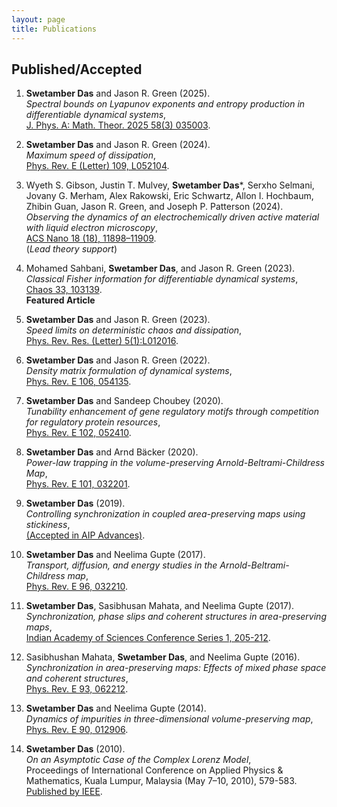 ```yaml
---
layout: page
title: Publications
---
```


## Published/Accepted

1. **Swetamber Das** and Jason R. Green (2025).  
   *Spectral bounds on Lyapunov exponents and entropy production in differentiable dynamical systems*,  
   [J. Phys. A: Math. Theor. 2025 58(3) 035003](https://iopscience.iop.org/article/10.1088/1751-8121/ad8f06).

2. **Swetamber Das** and Jason R. Green (2024).  
   *Maximum speed of dissipation*,  
   [Phys. Rev. E (Letter) 109, L052104](https://journals.aps.org/pre/abstract/10.1103/PhysRevE.109.L052104).

3. Wyeth S. Gibson, Justin T. Mulvey, **Swetamber Das***, Serxho Selmani, Jovany G. Merham, Alex Rakowski, Eric Schwartz, Allon I. Hochbaum, Zhibin Guan, Jason R. Green, and Joseph P. Patterson (2024).  
   *Observing the dynamics of an electrochemically driven active material with liquid electron microscopy*,  
   [ACS Nano 18 (18), 11898–11909](https://pubs.acs.org/doi/full/10.1021/acsnano.4c01524).  
   (*Lead theory support*)

4. Mohamed Sahbani, **Swetamber Das**, and Jason R. Green (2023).  
   *Classical Fisher information for differentiable dynamical systems*,  
   [Chaos 33, 103139](https://pubs.aip.org/aip/cha/article/33/10/103139/2918637/Classical-Fisher-information-for-differentiable).  
   **Featured Article**

5. **Swetamber Das** and Jason R. Green (2023).  
   *Speed limits on deterministic chaos and dissipation*,  
   [Phys. Rev. Res. (Letter) 5(1):L012016](https://journals.aps.org/prresearch/abstract/10.1103/PhysRevResearch.5.L012016).

6. **Swetamber Das** and Jason R. Green (2022).  
   *Density matrix formulation of dynamical systems*,  
   [Phys. Rev. E 106, 054135](https://journals.aps.org/pre/abstract/10.1103/PhysRevE.106.054135).

7. **Swetamber Das** and Sandeep Choubey (2020).  
   *Tunability enhancement of gene regulatory motifs through competition for regulatory protein resources*,  
   [Phys. Rev. E 102, 052410](https://journals.aps.org/pre/abstract/10.1103/PhysRevE.102.052410).

8. **Swetamber Das** and Arnd Bäcker (2020).  
   *Power-law trapping in the volume-preserving Arnold-Beltrami-Childress Map*,  
   [Phys. Rev. E 101, 032201](https://journals.aps.org/pre/abstract/10.1103/PhysRevE.101.032201).

9. **Swetamber Das** (2019).  
   *Controlling synchronization in coupled area-preserving maps using stickiness*,  
   [(Accepted in AIP Advances)](https://arxiv.org/abs/1810.01364).

10. **Swetamber Das** and Neelima Gupte (2017).  
    *Transport, diffusion, and energy studies in the Arnold-Beltrami-Childress map*,  
    [Phys. Rev. E 96, 032210](https://doi.org/10.1103/PhysRevE.96.032210).

11. **Swetamber Das**, Sasibhusan Mahata, and Neelima Gupte (2017).  
    *Synchronization, phase slips and coherent structures in area-preserving maps*,  
    [Indian Academy of Sciences Conference Series 1, 205-212](https://www.ias.ac.in/describe/article/conf/001/01/0205-0212).

12. Sasibhushan Mahata, **Swetamber Das**, and Neelima Gupte (2016).  
    *Synchronization in area-preserving maps: Effects of mixed phase space and coherent structures*,  
    [Phys. Rev. E 93, 062212](https://doi.org/10.1103/PhysRevE.93.062212).

13. **Swetamber Das** and Neelima Gupte (2014).  
    *Dynamics of impurities in three-dimensional volume-preserving map*,  
    [Phys. Rev. E 90, 012906](https://doi.org/10.1103/PhysRevE.90.012906).

14. **Swetamber Das** (2010).  
    *On an Asymptotic Case of the Complex Lorenz Model*,  
    Proceedings of International Conference on Applied Physics & Mathematics, Kuala Lumpur, Malaysia (May 7–10, 2010), 579-583.  
    [Published by IEEE](https://ieeexplore.ieee.org/document/5489582).
